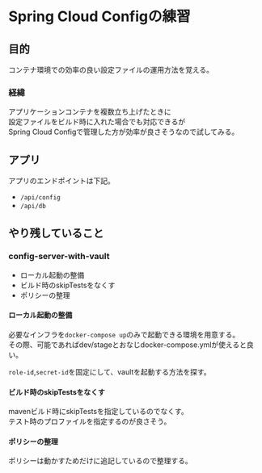 # Spring Cloud Configの練習
## 目的
コンテナ環境での効率の良い設定ファイルの運用方法を覚える。  

### 経緯
アプリケーションコンテナを複数立ち上げたときに  
設定ファイルをビルド時に入れた場合でも対応できるが  
Spring Cloud Configで管理した方が効率が良さそうなので試してみる。

## アプリ
アプリのエンドポイントは下記。  
- `/api/config`
- `/api/db`

## やり残していること
### config-server-with-vault
- ローカル起動の整備
- ビルド時のskipTestsをなくす
- ポリシーの整理

#### ローカル起動の整備
必要なインフラを`docker-compose up`のみで起動できる環境を用意する。  
その際、可能であればdev/stageとおなじdocker-compose.ymlが使えると良い。  

`role-id`,`secret-id`を固定にして、vaultを起動する方法を探す。  

#### ビルド時のskipTestsをなくす
mavenビルド時にskipTestsを指定しているのでなくす。  
テスト時のプロファイルを指定するのが良さそう。

#### ポリシーの整理
ポリシーは動かすためだけに追記しているので整理する。